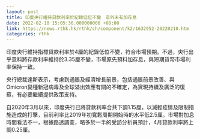 ```yaml
---
layout: post
title: 印度央行維持貸款利率於紀錄低位不變　意外未有加存息
date: 2022-02-10 15:05:30.000000000 +08:00
link: https://news.rthk.hk/rthk/ch/component/k2/1632952-20220210.htm
categories: rthk
---
```


印度央行維持指標貸款利率於4厘的紀錄低位不變，符合市場預期。不過，央行出乎意料將存款利率維持於3.35厘不變，市場原先預料加存息，與短期貨幣市場利率保持一致。

央行總裁達斯表示，考慮到通脹及經濟增長前景，包括通脹前景改善、與Omicron變種新冠病毒及全球溢出效應有關的不確定，為實現持續及廣泛的復蘇，有必要繼續提供政策支持。

自2020年3月以來，印度央行已將貸款利率合共下調1.15厘，以減輕疫情及限制措施造成的打擊，目前利率比2019年初寬鬆周期開始時的水平低2.5厘。市場對加息時間看法不一，根據路透調查，略多於一半的受訪分析員預計，4月貸款利率將上調0.25厘。
